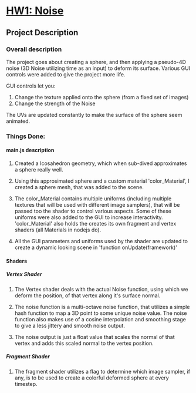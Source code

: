 # [HW1: Noise](https://github.com/CIS700-Procedural-Graphics/Project1-Noise)

## Project Description

### Overall description

The project goes about creating a sphere, and then applying a pseudo-4D noise (3D Noise utilizing time as an input) to deform its surface. Various GUI controls were added to give the project more life.

GUI controls let you:
1. Change the texture applied onto the sphere (from a fixed set of images)
2. Change the strength of the Noise

The UVs are updated constantly to make the surface of the sphere seem animated.

### Things Done:

#### main.js description

1. Created a Icosahedron geometry, which when sub-dived approximates a sphere really well.

2. Using this approsimated sphere and a custom material 'color_Material', I created a sphere mesh, that was added to the scene.

3. The color_Material contains multiple uniforms (including multiple textures that will be used with different image samplers), that will be passed too the shader to control various aspects. Some of these uniforms were also added to the GUI to increase interactivity.
   'color_Material' also holds the creates its own fragment and vertex shaders (all Materials in nodejs do).

4. All the GUI parameters and uniforms used by the shader are updated to create a dynamic looking scene in 'function onUpdate(framework)'

#### Shaders

##### Vertex Shader

1. The Vertex shader deals with the actual Noise function, using which we deform the position, of that vertex along it's surface normal.

2. The noise function is a multi-octave noise function, that utilizes a simple hash function to map a 3D point to some unique noise value.
The noise function also makes use of a cosine interpolation and smoothing stage to give a less jittery and smooth noise output.

3. The noise output is just a float value that scales the normal of that vertex and adds this scaled normal to the vertex position.

##### Fragment Shader

1. The fragment shader utilizes a flag to determine which image sampler, if any, is to be used to create a colorful deformed sphere at every timestep.
